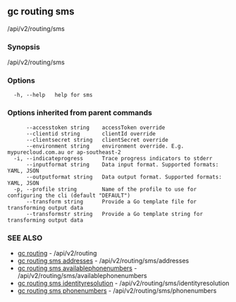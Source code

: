 ## gc routing sms

/api/v2/routing/sms

### Synopsis

/api/v2/routing/sms

### Options

```
  -h, --help   help for sms
```

### Options inherited from parent commands

```
      --accesstoken string    accessToken override
      --clientid string       clientId override
      --clientsecret string   clientSecret override
      --environment string    environment override. E.g. mypurecloud.com.au or ap-southeast-2
  -i, --indicateprogress      Trace progress indicators to stderr
      --inputformat string    Data input format. Supported formats: YAML, JSON
      --outputformat string   Data output format. Supported formats: YAML, JSON
  -p, --profile string        Name of the profile to use for configuring the cli (default "DEFAULT")
      --transform string      Provide a Go template file for transforming output data
      --transformstr string   Provide a Go template string for transforming output data
```

### SEE ALSO

* [gc routing](gc_routing.html)	 - /api/v2/routing
* [gc routing sms addresses](gc_routing_sms_addresses.html)	 - /api/v2/routing/sms/addresses
* [gc routing sms availablephonenumbers](gc_routing_sms_availablephonenumbers.html)	 - /api/v2/routing/sms/availablephonenumbers
* [gc routing sms identityresolution](gc_routing_sms_identityresolution.html)	 - /api/v2/routing/sms/identityresolution
* [gc routing sms phonenumbers](gc_routing_sms_phonenumbers.html)	 - /api/v2/routing/sms/phonenumbers


